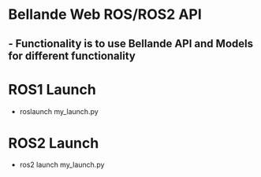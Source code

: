 # Bellande Web ROS/ROS2 API

## - Functionality is to use Bellande API and Models for different functionality


# ROS1 Launch 
- roslaunch my_launch.py

# ROS2 Launch
- ros2 launch my_launch.py
